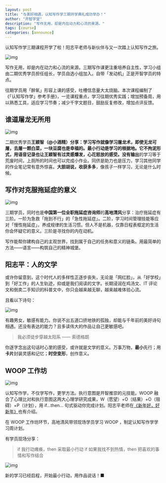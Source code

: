 ```yaml
---
layout: post
title: "与美好相遇，认知写作学三期开学典礼成功举办！"
author: "开智学堂"
description: "写作无用，却是内在动力和心流的来源。"
tags: [course]
categories: [announce]
---
```


认知写作学三期课程开学了啦！阳志平老师与新伙伴与又一次踏上认知写作之旅。

![img](http://7xnt32.com1.z0.glb.clouddn.com/2017-10-25-124941.jpg)

写作无用，却是内在动力和心流的来源。三期写作课更注重培养自主性，学习小组由二期优秀学员担任组长，学员自选小组加入。自带「发动机」正是开智学员的特点。

往期学员用「醉氧」形容上课的感受，吐槽信息量大太烧脑。本次课程编制了《「认知写作学」参考手册》，一览课程重点，学习往期优秀实践；增加预备周，用以熟悉工具，适应学习节奏；减少千字文题目，鼓励反复修改，增加点评反馈。

## 谁道屠龙无所用

![img](http://7xnt32.com1.z0.glb.clouddn.com/2017-10-25-124945.jpg)

二期优秀学员**王颖智（@小酒精）**分享：学习写作就像学习屠龙术，即使无龙可屠，去屠一颗白菜，一块豆腐也是幸福的。**最小行动**是学习的根据地。它不拘泥形式，用语音记录也让王颖智有过灵感爆发，心花怒放的感受。没有**输出**的学习等于荒废时间，上厕所的时间也可以完成小作业。同侪是助力也是压力，学习其他同学的作业笔记常有意外惊喜。**大胆胡说，收获多多**，像孩子一样学习，无论是什么时候。

## 写作对克服拖延症的意义

![img](http://7xnt32.com1.z0.glb.clouddn.com/2017-10-25-124949.jpg)

三期学员，同时也是**中国第一位全职拖延症咨询师**的**高地清风**分享：治疗拖延症有三阶。一阶为急救「拖到不行」的「急性拖延症」。二阶，学习时间管理技能等应对「慢性拖延症」，养成规律的生活习惯。但人不是机器，仅靠日程表框定的生活你会怀疑它的意义。三阶是寻找你的内在动机。

写作能帮你建构自己的主观世界，找到属于自己的任务和意义的链条。用最简单的方法——语言——构筑自己的精神城堡。

## 阳志平：人的文学

或许你留意到，这个时代人的多样性正逐步丧失，无论是「网红脸」，从「好学校」到「好工作」的人生轨迹，抑或是我们阅读的文字。长期浸润在鸡汤文、IT 评论文和倒卖二手知识的科普文中，你只会越来越无聊，越来越难体验心流。

且看以下诗句：

![img](http://7xnt32.com1.z0.glb.clouddn.com/2017-10-25-124956.jpg)

有趣男女，敏感有能力。你说不出五道口挤地铁的孤独，却能与千年前的美好诗句相遇。还没有表达的能力？且多读伟大的作品让自己更敏感吧。

> 我必须徒步穿越太阳系 —— 索德格朗

你逐字念出这句话时心里的感受，或许就是文学的意义。万事万物，**最小**先行；用**卡片**封装灵感和记忆；**时空变形**，创作意义。

## WOOP 工作坊

![img](http://7xnt32.com1.z0.glb.clouddn.com/2017-10-25-124956.jpg)

认知写作学，不仅学写作，更学方法。执行意图是开智推崇的元技能。WOOP 融合了心理比对和执行意图这两大心理学研究成果，W（愿望）+O（结果）+O（阻碍）+P（计划），用 if…then… 句式驱动你完成计划。阳志平老师在[《新年好，好新年》]()也有介绍。

在 WOOP 工作坊环节，高地清风带领现场学员学习 WOOP ，制定认知写作学学习周计划。

有学员现场分享：

> if 我行动瘫痪，then 采取最小行动
> if 如果我找不到热情，then 把喜欢的事情和写作结合

![img](http://7xnt32.com1.z0.glb.clouddn.com/2017-10-25-125000.jpg)

新的学习已经启程，开始最小行动，用作品说话！■

